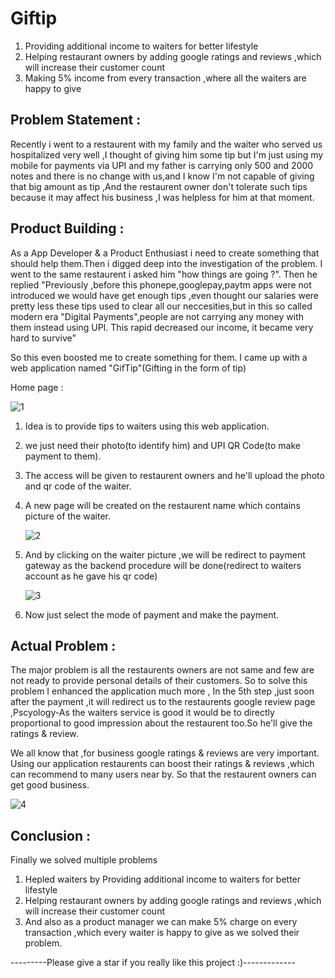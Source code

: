 # Giftip
1) Providing additional income to waiters for better lifestyle
2) Helping restaurant owners by adding google ratings and  reviews ,which will increase their customer count
3) Making 5% income from every transaction ,where all the waiters are happy to give


## Problem Statement : 
Recently i went to a restaurent with my family and the waiter who served us hospitalized very well ,I thought of giving him some tip but I'm just using my mobile for payments via UPI and my father is carrying only 500 and 2000 notes and there is no change with us,and I know I'm not capable of giving that big amount as tip ,And the restaurent owner don't tolerate such tips because it may affect his business ,I was helpless for him at that moment.

## Product Building :
As a App Developer & a Product Enthusiast i need to create something that should help them.Then i digged deep into the investigation of the problem. I went to the same restaurent i asked him "how things are going ?".
Then he replied "Previously ,before this phonepe,googlepay,paytm apps were not introduced we would have get enough tips ,even thought our salaries were pretty less these tips used to clear all our neccesities,but in this so called modern era "Digital Payments",people are not carrying any money with them instead using UPI. This rapid decreased our income, it became very hard to survive"

So this even boosted me to create something for them.
I came up with a web application named "GifTip"(Gifting in the form of tip)

Home page : 

   ![1](https://github.com/Sanjoe27/Giftip/assets/98551759/3fab4313-c821-4bb5-9c70-28356d808d29)


1) Idea is to provide tips to waiters using this web application.
2) we just need their photo(to identify him) and UPI QR Code(to make payment to them).
3) The access will be given to restaurent owners and he'll upload the photo and qr code of the waiter.
4) A new page will be created on the restaurent name which contains picture of the waiter.


    ![2](https://github.com/Sanjoe27/Giftip/assets/98551759/e61ae105-c8c0-4f05-bf6a-d792a0f17362)

   
6) And by clicking on the waiter picture ,we will be redirect to payment gateway as the backend procedure will be done(redirect to waiters account as he gave his qr code)

    ![3](https://github.com/Sanjoe27/Giftip/assets/98551759/2c458758-fa74-4e99-87a5-17c7512be8c8)
   
8) Now just select the mode of payment and make the payment.


## Actual Problem :
The major problem is all the restaurents owners are not same and few are not ready to provide personal details of their customers. So to solve this problem I enhanced the application much more ,
In the 5th step ,just soon after the payment ,it will redirect us to the restaurents google review page ,Pscyology-As the waiters service is good it would be to directly proportional to good impression about the restaurent too.So he'll give the ratings & review.

We all know that ,for business google ratings & reviews are very important. Using our application restaurents can boost their ratings & reviews ,which can recommend to many users near by. So that the restaurent owners can get good business. 

  ![4](https://github.com/Sanjoe27/Giftip/assets/98551759/b02d5869-8315-4330-972b-52fa74b5f3f1)


## Conclusion :
Finally we solved multiple problems
1) Hepled waiters by Providing additional income to waiters for better lifestyle
2) Helping restaurant owners by adding google ratings and  reviews ,which will increase their customer count
3) And also as a product manager we can make 5% charge on every transaction ,which every waiter is happy to give as we solved their problem.


---------Please give a star if you really like this project :)-------------

